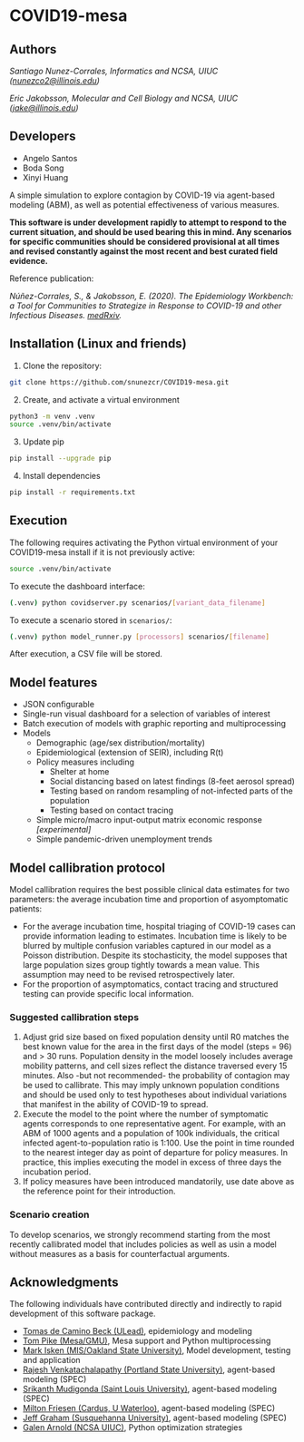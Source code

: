 # COVID19-mesa


## Authors 

*Santiago Nunez-Corrales, Informatics and NCSA, UIUC (nunezco2@illinois.edu)*

*Eric Jakobsson, Molecular and Cell Biology and NCSA, UIUC (jake@illinois.edu)*

## Developers 

* Angelo Santos
* Boda Song
* Xinyi Huang


A simple simulation to explore contagion by COVID-19 via agent-based modeling (ABM), as well as potential effectiveness of various measures.

**This software is under development rapidly to attempt to respond to the current situation, and should be used bearing this in mind. Any scenarios for specific communities should be considered provisional at all times and revised constantly against the most recent and best curated field evidence.**

Reference publication: 

*Núñez-Corrales, S., & Jakobsson, E. (2020). The Epidemiology Workbench: a Tool for Communities to Strategize in Response to COVID-19 and other Infectious Diseases. [medRxiv](https://www.medrxiv.org/content/10.1101/2020.07.22.20159798v2).*

## Installation (Linux and friends)

1. Clone the repository:

```bash
git clone https://github.com/snunezcr/COVID19-mesa.git
```

2. Create, and activate a virtual environment

```bash
python3 -m venv .venv
source .venv/bin/activate
```

3. Update pip

```bash
pip install --upgrade pip
```
4. Install dependencies

```bash
pip install -r requirements.txt
```

## Execution

The following requires activating the Python virtual environment of your COVID19-mesa install if it is not previously active:

```bash
source .venv/bin/activate
```

To execute the dashboard interface:

```bash
(.venv) python covidserver.py scenarios/[variant_data_filename]
```

To execute a scenario stored in `scenarios/`:

```bash
(.venv) python model_runner.py [processors] scenarios/[filename]
```

After execution, a CSV file will be stored.

## Model features

* JSON configurable
* Single-run visual dashboard for a selection of variables of interest
* Batch execution of models with graphic reporting and multiprocessing
* Models
  * Demographic (age/sex distribution/mortality)
  * Epidemiological (extension of SEIR), including R(t)
  * Policy measures including
    * Shelter at home
    * Social distancing based on latest findings (8-feet aerosol spread)
    * Testing based on random resampling of not-infected parts of the population
    * Testing based on contact tracing
  * Simple micro/macro input-output matrix economic response *[experimental]*
  * Simple pandemic-driven unemployment trends

## Model callibration protocol

Model callibration requires the best possible clinical data estimates for two parameters: the average incubation time and proportion of asyomptomatic patients:

* For the average incubation time, hospital triaging of COVID-19 cases can provide information leading to estimates. Incubation time is likely to be blurred by multiple confusion variables captured in our model as a Poisson distribution. Despite its stochasticity, the model supposes that large population sizes group tightly towards a mean value. This assumption may need to be revised retrospectively later.
* For the proportion of asymptomatics, contact tracing and structured testing can provide specific local information.

### Suggested callibration steps

1. Adjust grid size based on fixed population density until R0 matches the best known value for the area in the first days of the model (steps = 96) and > 30 runs. Population density in the model loosely includes average mobility patterns, and cell sizes reflect the distance traversed every 15 minutes. Also -but not recommended- the probability of contagion may be used to callibrate. This may imply unknown population conditions and should be used only to test hypotheses about individual variations that manifest in the ability of COVID-19 to spread.
2. Execute the model to the point where the number of symptomatic agents corresponds to one representative agent. For example, with an ABM of 1000 agents and a population of 100k individuals, the critical infected agent-to-population ratio is 1:100. Use the point in time rounded to the nearest integer day as point of departure for policy measures. In practice, this implies executing the model in excess of three days the incubation period.
3. If policy measures have been introduced mandatorily, use date above as the reference point for their introduction.

### Scenario creation

To develop scenarios, we strongly recommend starting from the most recently callibrated model that includes policies as well as usin a model without measures as a basis for counterfactual arguments.

## Acknowledgments

The following individuals have contributed directly and indirectly to rapid development of this software package.

* [Tomas de Camino Beck (ULead)](https://cr.linkedin.com/in/tomas-de-camino-beck-ph-d-a64887102), epidemiology and modeling
* [Tom Pike (Mesa/GMU)](https://github.com/tpike3), Mesa support and Python multiprocessing
* [Mark Isken (MIS/Oakland State University)](http://www.sba.oakland.edu/faculty/isken/), Model development, testing and application
* [Rajesh Venkatachalapathy (Portland State University)](https://www.linkedin.com/in/rajesh-venkatachalapathy-8931b1115), agent-based modeling (SPEC)
* [Srikanth Mudigonda (Saint Louis University)](https://www.slu.edu/online/contact-us/faculty/srikanth-mudigonda.php), agent-based modeling (SPEC)
* [Milton Friesen (Cardus, U Waterloo)](https://www.cardus.ca/who-we-are/our-team/mfriesen/), agent-based modeling (SPEC)
* [Jeff Graham (Susquehanna University)](https://www.susqu.edu/academics/faculty/fac/jeffrey-graham), agent-based modeling (SPEC)
* [Galen Arnold (NCSA UIUC)](http://www.ncsa.illinois.edu/assets/php/directory/contact.php?contact=arnoldg), Python optimization strategies 




